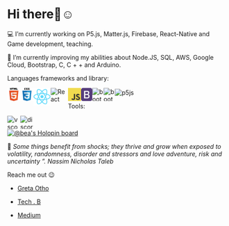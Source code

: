 # Hi there👋:relaxed: 

💻 I’m currently working on P5.js, Matter.js, Firebase, React-Native and Game development, teaching.

🌱 I’m currently improving my abilities about Node.JS, SQL, AWS, Google Cloud, Bootstrap, C, C + + and Arduino.




</p><p dir="auto"> Languages frameworks and library:</p>

<p><a target="_blank" rel="noopener noreferrer" href="https://raw.githubusercontent.com/github/explore/80688e429a7d4ef2fca1e82350fe8e3517d3494d/topics/html/html.png"><img align="left" alt="Html5" width="30px" height="30" src="https://raw.githubusercontent.com/github/explore/80688e429a7d4ef2fca1e82350fe8e3517d3494d/topics/html/html.png" style="max-width: 100%;"></a>

<a target="_blank" rel="noopener noreferrer" href="https://raw.githubusercontent.com/github/explore/80688e429a7d4ef2fca1e82350fe8e3517d3494d/topics/css/css.png"><img align="left" alt="Css" width="30px" height="30" src="https://raw.githubusercontent.com/github/explore/80688e429a7d4ef2fca1e82350fe8e3517d3494d/topics/css/css.png" style="max-width: 100%;"></a>

 
 <a href="https://github.com/mariabarkouzou"><img align="left" alt="React" width="40px" src="https://raw.githubusercontent.com/devicons/devicon/master/icons/react/react-original.svg" style="max-width: 100%;"></a>
 
  <a href="https://github.com/mariabarkouzou"><img align="left" alt="React" width="40px" src="https://blindedcyclops.neocities.org/p5js-icons/p5-sq-reverse-filled.png" style="max-width: 100%;"></a>
 

<a target="_blank" rel="noopener noreferrer" href="https://raw.githubusercontent.com/github/explore/80688e429a7d4ef2fca1e82350fe8e3517d3494d/topics/javascript/javascript.png"><img align="left" alt="JavaScript" width="30px" height="30" src="https://raw.githubusercontent.com/github/explore/80688e429a7d4ef2fca1e82350fe8e3517d3494d/topics/javascript/javascript.png" style="max-width: 100%;"></a>

<a target="_blank" rel="noopener noreferrer" href="https://raw.githubusercontent.com/github/explore/80688e429a7d4ef2fca1e82350fe8e3517d3494d/topics/bootstrap/bootstrap.png"><img align="left" alt="bootstrap" width="26px" height="30" src="https://raw.githubusercontent.com/github/explore/80688e429a7d4ef2fca1e82350fe8e3517d3494d/topics/bootstrap/bootstrap.png" style="max-width: 100%;"></a>
 
 <a target="_blank" rel="noopener noreferrer" href="https://raw.githubusercontent.com/github/explore/80688e429a7d4ef2fca1e82350fe8e3517d3494d/topics/bootstrap/bootstrap.png"><img align="left" alt="bootstrap" width="26px" height="30" src="https://miro.medium.com/max/1400/0*8_FFAH6vg7XJLCDV.png" style="max-width: 100%;"></a>



<a target="_blank" rel="noopener noreferrer" href=" https://www.python.org/ "><img align="left" alt="bootstrap" width="26px" height="30" src=" https://www.python.org/static/img/python-logo@2x.png" style="max-width: 100%;"></a>
 
<img align="center" alt="p5js" height="30" width="40" src="https://brm.io/matter-js/img/matter-js.svg" style="max-width: 100%;">
 
 
 
 
 
 
 
</p><p dir="auto">Tools:</p>


<p>
<img src="https://camo.githubusercontent.com/9f1816fe8f44878d77803324ce8e3e1c4d2afc4e3f167b237e93848d3597d4fc/68747470733a2f2f75706c6f61642e77696b696d656469612e6f72672f77696b6970656469612f636f6d6d6f6e732f7468756d622f392f39612f56697375616c5f53747564696f5f436f64655f312e33355f69636f6e2e7376672f3130323470782d56697375616c5f53747564696f5f436f64655f312e33355f69636f6e2e7376672e706e67" img align="left" alt="vscode" width="30" height="30"></a>

<img src="https://camo.githubusercontent.com/9197204cb5fe8007252fd5b2b6cc47b9c4318e16836fe645eccd35941b9ecb9c/68747470733a2f2f63646e342e69636f6e66696e6465722e636f6d2f646174612f69636f6e732f6c6f676f732d616e642d6272616e64732f3531322f39315f446973636f72645f6c6f676f5f6c6f676f732d3531322e706e67" img align="left" alt="discord" width="30" height="30" ></a></p>
<br>



[![@bea's Holopin board](https://holopin.me/bea)](https://holopin.io/@bea)

🧬 *Some things benefit from shocks; they thrive and grow when exposed to volatility, randomness, disorder and stressors and love adventure, risk and uncertainty ”. 
Nassim Nicholas Taleb*    



Reach me out  :wink:



* [Greta Otho](https://www.instagram.com/g.otho/)

* [Tech . B](https://www.instagram.com/te.ch.b)

* [Medium](https://medium.com/@tech.b)

